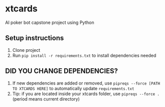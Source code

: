 # xtcards
AI poker bot capstone project using Python

## Setup instructions
1. Clone project
2. Run `pip install -r requirements.txt` to install dependencies needed

## DID YOU CHANGE DEPENDENCIES?
1. If new dependencies are added or removed, use `pipreqs --force [PATH TO XTCARDS HERE]` to automatically update `requirements.txt`
2. Tip: if you are located inside your xtcards folder, use `pipreqs --force .` (period means current directory)